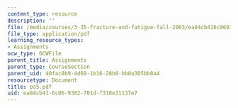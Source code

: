 ```yaml
---
content_type: resource
description: ''
file: /media/courses/3-35-fracture-and-fatigue-fall-2003/ea84cb416c069382701df318e31137e7_ps5.pdf
file_type: application/pdf
learning_resource_types:
- Assignments
ocw_type: OCWFile
parent_title: Assignments
parent_type: CourseSection
parent_uid: 40fac8b9-4d69-1b16-28b8-bb0a305bb8a4
resourcetype: Document
title: ps5.pdf
uid: ea84cb41-6c06-9382-701d-f318e31137e7
---
```


